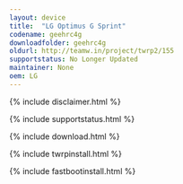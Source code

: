```yaml
---
layout: device
title:  "LG Optimus G Sprint"
codename: geehrc4g
downloadfolder: geehrc4g
oldurl: http://teamw.in/project/twrp2/155
supportstatus: No Longer Updated
maintainer: None
oem: LG
---
```


{% include disclaimer.html %}

{% include supportstatus.html %}

{% include download.html %}

{% include twrpinstall.html %}

{% include fastbootinstall.html %}
